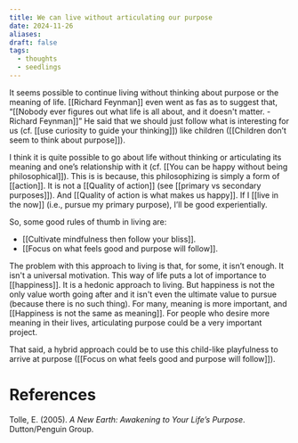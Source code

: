 ```yaml
---
title: We can live without articulating our purpose
date: 2024-11-26
aliases: 
draft: false
tags:
  - thoughts
  - seedlings
---
```

It seems possible to continue living without thinking about purpose or the meaning of life. [[Richard Feynman]] even went as fas as to suggest that, “[[Nobody ever figures out what life is all about, and it doesn't matter. - Richard Feynman]]” He said that we should just follow what is interesting for us (cf. [[use curiosity to guide your thinking]]) like children ([[Children don’t seem to think about purpose]]).

I think it is quite possible to go about life without thinking or articulating its meaning and one’s relationship with it (cf. [[You can be happy without being philosophical]]). This is is because, this philosophizing is simply a form of [[action]]. It is not a [[Quality of action]] (see [[primary vs secondary purposes]]). And [[Quality of action is what makes us happy]]. If I [[live in the now]] (i.e., pursue my primary purpose), I’ll be good experientially.

So, some good rules of thumb in living are:

- [[Cultivate mindfulness then follow your bliss]].
- [[Focus on what feels good and purpose will follow]].

The problem with this approach to living is that, for some, it isn’t enough. It isn't a universal motivation. This way of life puts a lot of importance to [[happiness]]. It is a hedonic approach to living. But happiness is not the only value worth going after and it isn't even the ultimate value to pursue (because there is no such thing). For many, meaning is more important, and [[Happiness is not the same as meaning]]. For people who desire more meaning in their lives, articulating purpose could be a very important project.

That said, a hybrid approach could be to use this child-like playfulness to arrive at purpose ([[Focus on what feels good and purpose will follow]]).

# References

Tolle, E. (2005). *A New Earth: Awakening to Your Life’s Purpose*. Dutton/Penguin Group.


